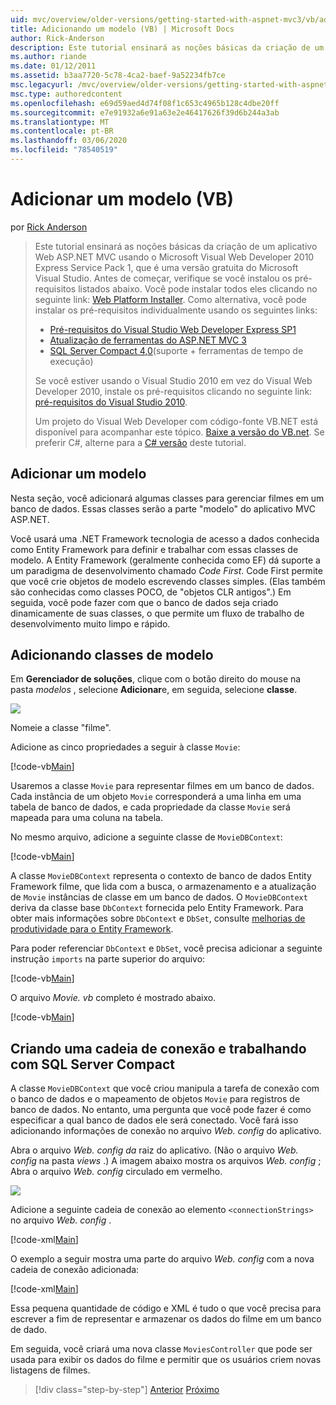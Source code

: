 ```yaml
---
uid: mvc/overview/older-versions/getting-started-with-aspnet-mvc3/vb/adding-a-model
title: Adicionando um modelo (VB) | Microsoft Docs
author: Rick-Anderson
description: Este tutorial ensinará as noções básicas da criação de um aplicativo Web ASP.NET MVC usando o Microsoft Visual Web Developer 2010 Express Service Pack 1, que é...
ms.author: riande
ms.date: 01/12/2011
ms.assetid: b3aa7720-5c78-4ca2-baef-9a52234fb7ce
msc.legacyurl: /mvc/overview/older-versions/getting-started-with-aspnet-mvc3/vb/adding-a-model
msc.type: authoredcontent
ms.openlocfilehash: e69d59aed4d74f08f1c653c4965b128c4dbe20ff
ms.sourcegitcommit: e7e91932a6e91a63e2e46417626f39d6b244a3ab
ms.translationtype: MT
ms.contentlocale: pt-BR
ms.lasthandoff: 03/06/2020
ms.locfileid: "78540519"
---
```

# <a name="adding-a-model-vb"></a>Adicionar um modelo (VB)

por [Rick Anderson](https://twitter.com/RickAndMSFT)

> Este tutorial ensinará as noções básicas da criação de um aplicativo Web ASP.NET MVC usando o Microsoft Visual Web Developer 2010 Express Service Pack 1, que é uma versão gratuita do Microsoft Visual Studio. Antes de começar, verifique se você instalou os pré-requisitos listados abaixo. Você pode instalar todos eles clicando no seguinte link: [Web Platform Installer](https://www.microsoft.com/web/gallery/install.aspx?appid=VWD2010SP1Pack). Como alternativa, você pode instalar os pré-requisitos individualmente usando os seguintes links:
> 
> - [Pré-requisitos do Visual Studio Web Developer Express SP1](https://www.microsoft.com/web/gallery/install.aspx?appid=VWD2010SP1Pack)
> - [Atualização de ferramentas do ASP.NET MVC 3](https://www.microsoft.com/web/gallery/install.aspx?appsxml=&amp;appid=MVC3)
> - [SQL Server Compact 4,0](https://www.microsoft.com/web/gallery/install.aspx?appid=SQLCE;SQLCEVSTools_4_0)(suporte + ferramentas de tempo de execução)
> 
> Se você estiver usando o Visual Studio 2010 em vez do Visual Web Developer 2010, instale os pré-requisitos clicando no seguinte link: [pré-requisitos do Visual Studio 2010](https://www.microsoft.com/web/gallery/install.aspx?appsxml=&amp;appid=VS2010SP1Pack).
> 
> Um projeto do Visual Web Developer com código-fonte VB.NET está disponível para acompanhar este tópico. [Baixe a versão do VB.net](https://code.msdn.microsoft.com/Introduction-to-MVC-3-10d1b098). Se preferir C#, alterne para a [ C# versão](../cs/adding-a-model.md) deste tutorial.

## <a name="adding-a-model"></a>Adicionar um modelo

Nesta seção, você adicionará algumas classes para gerenciar filmes em um banco de dados. Essas classes serão a parte "modelo" do aplicativo MVC ASP.NET.

Você usará uma .NET Framework tecnologia de acesso a dados conhecida como Entity Framework para definir e trabalhar com essas classes de modelo. A Entity Framework (geralmente conhecida como EF) dá suporte a um paradigma de desenvolvimento chamado *Code First*. Code First permite que você crie objetos de modelo escrevendo classes simples. (Elas também são conhecidas como classes POCO, de "objetos CLR antigos".) Em seguida, você pode fazer com que o banco de dados seja criado dinamicamente de suas classes, o que permite um fluxo de trabalho de desenvolvimento muito limpo e rápido.

## <a name="adding-model-classes"></a>Adicionando classes de modelo

Em **Gerenciador de soluções**, clique com o botão direito do mouse na pasta *modelos* , selecione **Adicionar**e, em seguida, selecione **classe**.

![](adding-a-model/_static/image1.png)

Nomeie a classe "filme".

Adicione as cinco propriedades a seguir à classe `Movie`:

[!code-vb[Main](adding-a-model/samples/sample1.vb)]

Usaremos a classe `Movie` para representar filmes em um banco de dados. Cada instância de um objeto `Movie` corresponderá a uma linha em uma tabela de banco de dados, e cada propriedade da classe `Movie` será mapeada para uma coluna na tabela.

No mesmo arquivo, adicione a seguinte classe de `MovieDBContext`:

[!code-vb[Main](adding-a-model/samples/sample2.vb)]

A classe `MovieDBContext` representa o contexto de banco de dados Entity Framework filme, que lida com a busca, o armazenamento e a atualização de `Movie` instâncias de classe em um banco de dados. O `MovieDBContext` deriva da classe base `DbContext` fornecida pelo Entity Framework. Para obter mais informações sobre `DbContext` e `DbSet`, consulte [melhorias de produtividade para o Entity Framework](https://blogs.msdn.com/b/efdesign/archive/2010/06/21/productivity-improvements-for-the-entity-framework.aspx?wa=wsignin1.0).

Para poder referenciar `DbContext` e `DbSet`, você precisa adicionar a seguinte instrução `imports` na parte superior do arquivo:

[!code-vb[Main](adding-a-model/samples/sample3.vb)]

O arquivo *Movie. vb* completo é mostrado abaixo.

[!code-vb[Main](adding-a-model/samples/sample4.vb)]

## <a name="creating-a-connection-string-and-working-with-sql-server-compact"></a>Criando uma cadeia de conexão e trabalhando com SQL Server Compact

A classe `MovieDBContext` que você criou manipula a tarefa de conexão com o banco de dados e o mapeamento de objetos `Movie` para registros de banco de dados. No entanto, uma pergunta que você pode fazer é como especificar a qual banco de dados ele será conectado. Você fará isso adicionando informações de conexão no arquivo *Web. config* do aplicativo.

Abra o arquivo *Web. config da* raiz do aplicativo. (Não o arquivo *Web. config* na pasta *views* .) A imagem abaixo mostra os arquivos *Web. config* ; Abra o arquivo *Web. config* circulado em vermelho.

![](adding-a-model/_static/image2.png)

Adicione a seguinte cadeia de conexão ao elemento `<connectionStrings>` no arquivo *Web. config* .

[!code-xml[Main](adding-a-model/samples/sample5.xml)]

O exemplo a seguir mostra uma parte do arquivo *Web. config* com a nova cadeia de conexão adicionada:

[!code-xml[Main](adding-a-model/samples/sample6.xml)]

Essa pequena quantidade de código e XML é tudo o que você precisa para escrever a fim de representar e armazenar os dados do filme em um banco de dado.

Em seguida, você criará uma nova classe `MoviesController` que pode ser usada para exibir os dados do filme e permitir que os usuários criem novas listagens de filmes.

> [!div class="step-by-step"]
> [Anterior](adding-a-view.md)
> [Próximo](accessing-your-models-data-from-a-controller.md)
